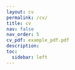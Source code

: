 ```yaml
---
layout: cv
permalink: /cv/
title: cv
nav: false
nav_order: 5
cv_pdf: example_pdf.pdf
description:
toc:
  sidebar: left
---
```

